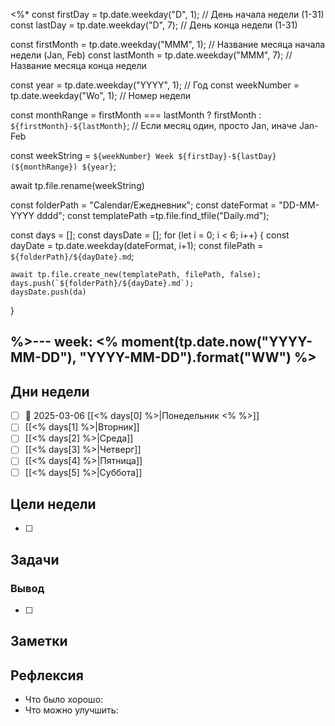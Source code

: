 <%*
const firstDay = tp.date.weekday("D", 1); // День начала недели (1-31)
const lastDay = tp.date.weekday("D", 7); // День конца недели (1-31)

const firstMonth = tp.date.weekday("MMM", 1); // Название месяца начала недели (Jan, Feb)
const lastMonth = tp.date.weekday("MMM", 7); // Название месяца конца недели

const year = tp.date.weekday("YYYY", 1); // Год
const weekNumber = tp.date.weekday("Wo", 1); // Номер недели

const monthRange = firstMonth === lastMonth ? firstMonth : `${firstMonth}-${lastMonth}`; // Если месяц один, просто Jan, иначе Jan-Feb

const weekString = `${weekNumber} Week ${firstDay}-${lastDay} (${monthRange}) ${year}`;


await tp.file.rename(weekString)


const folderPath = "Calendar/Ежедневник"; 
const dateFormat = "DD-MM-YYYY dddd";
const templatePath =tp.file.find_tfile("Daily.md");

const days = [];
const daysDate = [];
for (let i = 0; i < 6; i++) {
    const dayDate = tp.date.weekday(dateFormat, i+1);
    const filePath = `${folderPath}/${dayDate}.md`;
    
    await tp.file.create_new(templatePath, filePath, false);
    days.push(`${folderPath}/${dayDate}.md`);
    daysDate.push(da)
}

%>---
week: <% moment(tp.date.now("YYYY-MM-DD"), "YYYY-MM-DD").format("WW") %>
---
## Дни недели

- [ ] 📅 2025-03-06 [[<% days[0] %>|Понедельник <% %>]]
- [ ] [[<% days[1] %>|Вторник]]
- [ ] [[<% days[2] %>|Среда]]
- [ ] [[<% days[3] %>|Четверг]]
- [ ] [[<% days[4] %>|Пятница]]
- [ ] [[<% days[5] %>|Суббота]]

## Цели недели

- [ ]

## Задачи

### Вывод

- [ ]

## Заметки

## Рефлексия

- Что было хорошо:
- Что можно улучшить: